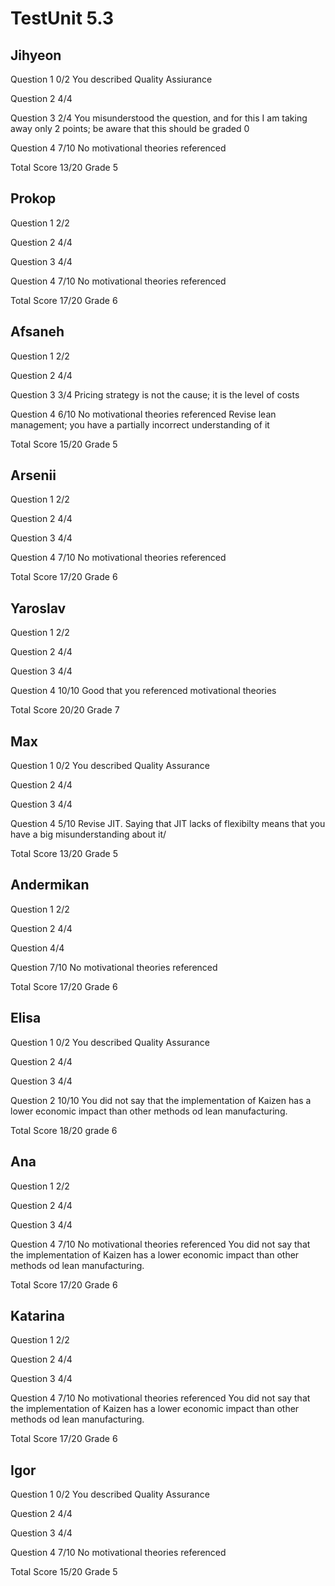 # TestUnit 5.3

## Jihyeon

Question 1      0/2
                You described Quality Assiurance

Question 2      4/4

Question 3      2/4
                You misunderstood the question, and for this
                I am taking away only 2 points; be aware that
                this should be graded 0

Question 4      7/10
                No motivational theories referenced

Total Score     13/20 Grade 5

## Prokop

Question 1      2/2

Question 2      4/4

Question 3      4/4

Question 4      7/10
                No motivational theories referenced

Total Score     17/20 Grade 6

## Afsaneh

Question 1      2/2

Question 2      4/4

Question 3      3/4
                Pricing strategy is not the cause; it is the level of costs

Question 4      6/10
                No motivational theories referenced
                Revise lean management; you have a partially incorrect
                understanding of it

Total Score     15/20 Grade 5

## Arsenii

Question 1      2/2

Question 2      4/4

Question 3      4/4

Question 4      7/10
                No motivational theories referenced

Total Score     17/20 Grade 6

## Yaroslav

Question 1      2/2

Question 2      4/4

Question 3      4/4

Question 4      10/10
                Good that you referenced motivational theories

Total Score     20/20 Grade 7

## Max

Question 1      0/2
                You described Quality Assurance

Question 2      4/4

Question 3      4/4

Question 4      5/10
                Revise JIT. Saying that JIT lacks of flexibilty means
                that you have a big misunderstanding about it/

Total Score     13/20 Grade 5

## Andermikan

Question 1      2/2

Question 2      4/4

Question        4/4

Question        7/10
                No motivational theories referenced

Total Score     17/20 Grade 6

## Elisa

Question 1      0/2
                You described Quality Assurance

Question 2      4/4

Question 3      4/4

Question 2      10/10
                You did not say that the implementation of Kaizen has
                a lower economic impact than other methods od lean
                manufacturing.

Total Score     18/20 grade 6

## Ana

Question 1      2/2

Question 2      4/4

Question 3      4/4

Question 4      7/10
                No motivational theories referenced
                You did not say that the implementation of Kaizen has
                a lower economic impact than other methods od lean
                manufacturing.

Total Score     17/20 Grade 6

## Katarina

Question 1      2/2

Question 2      4/4

Question 3      4/4

Question 4      7/10
                No motivational theories referenced
                You did not say that the implementation of Kaizen has
                a lower economic impact than other methods od lean
                manufacturing.

Total Score     17/20 Grade 6

## Igor

Question 1      0/2
                You described Quality Assurance

Question 2      4/4

Question 3      4/4

Question 4      7/10
                No motivational theories referenced

Total Score     15/20 Grade 5
